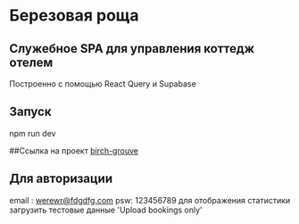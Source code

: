 # Березовая роща

## Служебное SPA для управления коттедж отелем

Построенно с помощью React Query и Supabase

## Запуск
npm run dev

##Ссылка на проект 
[birch-grouve](https://tiny-centaur-065859.netlify.app/)

## Для авторизации 

email : werewr@fdgdfg.com
psw: 123456789
для отображения статистики загрузить тестовые данные 'Upload bookings only'
